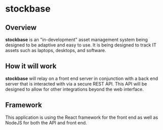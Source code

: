 # stockbase
## Overview
**stockbase** is an "in-development" asset management system being designed to be adaptive and easy to use.  It is being designed to track IT assets such as laptops, desktops, and software.
## How it will work
**stockbase** will relay on a front end server in conjunction with a back end server that is interacted with via a secure REST API.  This API will be designed to allow for other integrations beyond the web interface.
## Framework
This application is using the React framework for the front end as well as NodeJS for both the API and front end.
